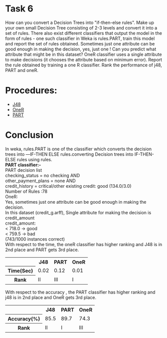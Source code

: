 # Task 6
How can you convert a Decision Trees into "if-then-else rules". Make up your own small Decision 
Tree consisting of 2-3 levels and convert it into a set of rules. There also exist different classifiers 
that output the model in the form of rules - one such classifier in Weka is rules.PART, train this model 
and report the set of rules obtained. Sometimes just one attribute can be good enough in making the 
decision, yes, just one ! Can you predict what attribute that might be in this dataset? OneR classifier 
uses a single attribute to make decisions (it chooses the attribute based on minimum error). Report the 
rule obtained by training a one R classifier. Rank the performance of j48, PART and oneR.
# Procedures:
- [J48]()
- [OneR]()
- [PART]()
# Conclusion
In weka, rules.PART is one of the classifier which converts the decision trees into ―IF-THEN ELSE rules.converting Decision trees into IF-THEN-ELSE rules using rules.<br>
<b>PART classifier:-</b><br>
PART decision list<br>
checking_status = no checking AND<br> 
other_payment_plans = none AND <br>
credit_history = critical/other existing credit: good (134.0/3.0)<br> 
Number of Rules :78<br>
OneR:<br>
Yes, sometimes just one attribute can be good enough in making the decision.<br>
In this dataset (credit_g.arff), Single attribute for making the decision is credit_amount<br>
credit_amount:<br>
< 718.0 -> good <br>
< 759.5 -> bad <br>
(743/1000 instances correct)<br>
With respect to the time, the oneR classifier has higher ranking and J48 is in 2nd place and PART gets 3rd place.<br>
<table cellspacing='2' cellpadding='2'>
  <tr>
    <th></th>
    <th>J48</th>
    <th>PART</th>
    <th>OneR</th>
  </tr>
  <tr>
    <th>Time(Sec)</th>
    <td>0.02</td>
    <td>0.12</td>
    <td>0.01</td>
  </tr>
  <tr>
    <th>Rank</th>
    <td>II</td>
    <td>III</td>
    <td>I</td>
  </tr>
</table>
With respect to the accuracy , the PART classifier has higher ranking and j48 is in 2nd place and OneR gets 3rd place. 
<table>
  <tr>
    <th></th>
    <th>J48</th>
    <th>PART</th>
    <th>OneR</th>
  </tr>
  <tr>
    <th>Accuracy(%)</th>
    <td>85.5</td>
    <td>89.7</td>
    <td>74.3</td>
  </tr>
  <tr>
    <th>Rank</th>
    <td>II</td>
    <td>I</td>
    <td>III</td>
  </tr>
</table>
